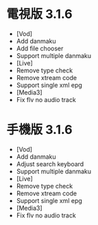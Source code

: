 # 電視版 3.1.6

* [Vod]
* Add danmaku
* Add file chooser
* Support multiple danmaku
* [Live]
* Remove type check
* Remove xtream code
* Support single xml epg
* [Media3]
* Fix flv no audio track

# 手機版 3.1.6

* [Vod]
* Add danmaku
* Adjust search keyboard
* Support multiple danmaku
* [Live]
* Remove type check
* Remove xtream code
* Support single xml epg
* [Media3]
* Fix flv no audio track